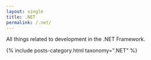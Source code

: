 ```yaml
---
layout: single
title: .NET
permalink: /.net/
---
```


All things related to development in the .NET Framework.

{% include posts-category.html taxonomy=".NET" %}